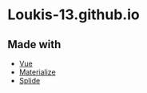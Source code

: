 # Loukis-13.github.io

## Made with
* [Vue](https://vuejs.org/)
* [Materialize](https://materializecss.com/)  
* [Splide](https://splidejs.com/)  